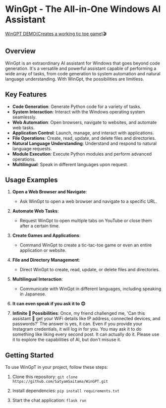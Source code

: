 # WinGpt - The All-in-One Windows AI Assistant #
[WinGPT DEMO(Creates a working tic toe game)](https://drive.google.com/file/d/1ohDpQ5fKtSelQt6HmXC380XSq9e2OAXu/view?usp=sharing)🎬
## Overview

WinGpt is an extraordinary AI assistant for Windows that goes beyond code generation. It's a versatile and powerful assistant capable of performing a wide array of tasks, from code generation to system automation and natural language understanding. With WinGpt, the possibilities are limitless.

## Key Features

- **Code Generation**: Generate Python code for a variety of tasks.
- **System Interaction**: Interact with the Windows operating system seamlessly.
- **Web Automation**: Open browsers, navigate to websites, and automate web tasks.
- **Application Control**: Launch, manage, and interact with applications.
- **File Operations**: Create, read, update, and delete files and directories.
- **Natural Language Understanding**: Understand and respond to natural language requests.
- **Module Execution**: Execute Python modules and perform advanced operations.
- **Multilingual**: Speak in different languages upon request.

## Usage Examples

1. **Open a Web Browser and Navigate**:
   - Ask WinGpt to open a web browser and navigate to a specific URL.

2. **Automate Web Tasks**:
   - Request WinGpt to open multiple tabs on YouTube or close them after a certain time.

3. **Create Games and Applications**:
   - Command WinGpt to create a tic-tac-toe game or even an entire application or website.

4. **File and Directory Management**:
   - Direct WinGpt to create, read, update, or delete files and directories.

5. **Multilingual Interaction**:
   - Communicate with WinGpt in different languages, including speaking in Japanese.
6. **It can even speak if you ask it to 😊**
7. **Infinite 🚀 Possibilities**: Once, my friend challenged me, 'Can this assistant 🤖 get your WiFi details like IP address, connected devices, and passwords?' The answer is yes, it can. Even if you provide your Instagram credentials, it will log in for you. You may ask it to do something like liking every second post. It can actually do it. Please use it to explore the capabilities of AI, but don't misuse it.

   
   
## Getting Started
To use WinGpT in your project, follow these steps:

1. Clone this repository: `git clone https://github.com/SatyamSaitama/WinGPT.git`

2. Install dependencies: `pip install requirements.txt`

3. Start the chat application: `flask run` 
   

